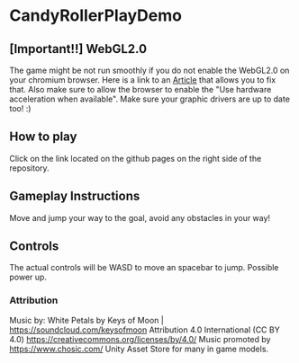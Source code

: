 # CandyRollerPlayDemo

## [Important!!] WebGL2.0

The game might be not run smoothly if you do not enable the WebGL2.0 on your chromium browser. Here is a link to an [Article](https://www.interplaylearning.com/en/help/how-to-enable-webgl-in-chrome) that allows you to fix that. Also make sure to allow the browser to enable the "Use hardware acceleration when available".
Make sure your graphic drivers are up to date too! :)


## How to play
Click on the link located on the github pages on the right side of the repository.

## Gameplay Instructions
Move and jump your way to the goal, avoid any obstacles in your way!

## Controls
The actual controls will be WASD to move an spacebar to jump. Possible power up.

### Attribution
Music by: White Petals by Keys of Moon | https://soundcloud.com/keysofmoon Attribution 4.0 International (CC BY 4.0) https://creativecommons.org/licenses/by/4.0/ Music promoted by https://www.chosic.com/ Unity Asset Store for many in game models.
